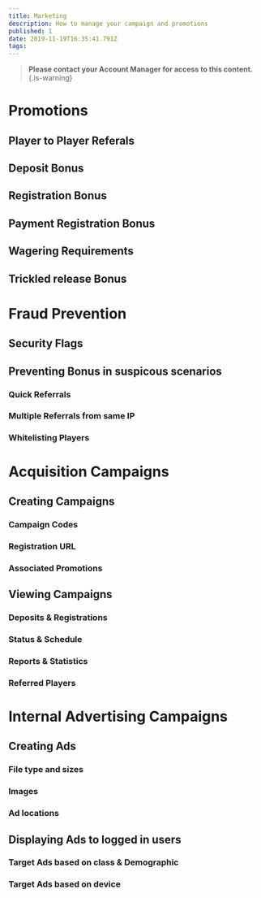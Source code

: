 ```yaml
---
title: Marketing
description: How to manage your campaign and promotions
published: 1
date: 2019-11-19T16:35:41.791Z
tags: 
---
```


> **Please contact your Account Manager for access to this content.**
{.is-warning}


# Promotions
## Player to Player Referals
## Deposit Bonus
## Registration Bonus
## Payment Registration Bonus
## Wagering Requirements
## Trickled release Bonus
# Fraud Prevention
## Security Flags
## Preventing Bonus in suspicous scenarios
### Quick Referrals
### Multiple Referrals from same IP
### Whitelisting Players


# Acquisition Campaigns


## Creating Campaigns
### Campaign Codes 
### Registration URL
### Associated Promotions

## Viewing Campaigns
### Deposits & Registrations
### Status & Schedule
### Reports & Statistics
### Referred Players

# Internal Advertising Campaigns
## Creating Ads
### File type and sizes
### Images
### Ad locations
## Displaying Ads to logged in users
### Target Ads based on class & Demographic
### Target Ads based on device





